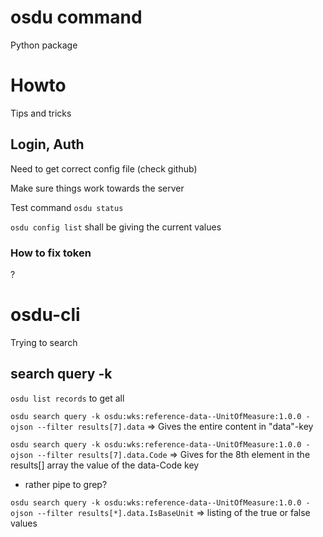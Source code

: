 # osdu command

Python package

# Howto

Tips and tricks

## Login, Auth
Need to get correct config file (check github)

Make sure things work towards the server

Test command `osdu status`

`osdu config list` shall be giving the current values

### How to fix token
?

# osdu-cli

Trying to search

## search query -k

`osdu list records` to get all

`osdu search query -k osdu:wks:reference-data--UnitOfMeasure:1.0.0 -ojson --filter results[7].data` => Gives the entire content in "data"-key

`osdu search query -k osdu:wks:reference-data--UnitOfMeasure:1.0.0 -ojson --filter results[7].data.Code` => Gives for the 8th element in the results[] array the value of the data-Code key
* rather pipe to grep?

`osdu search query -k osdu:wks:reference-data--UnitOfMeasure:1.0.0 -ojson --filter results[*].data.IsBaseUnit` => listing of the true or false values
